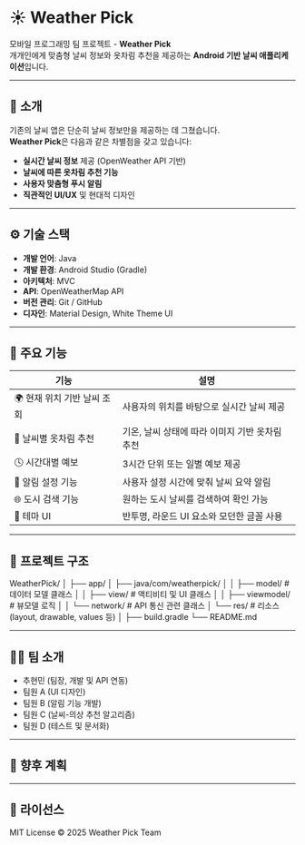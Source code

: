 # ☀️ Weather Pick

모바일 프로그래밍 팀 프로젝트 - **Weather Pick**  
개개인에게 맞춤형 날씨 정보와 옷차림 추천을 제공하는 **Android 기반 날씨 애플리케이션**입니다.

---

## 📱 소개

기존의 날씨 앱은 단순히 날씨 정보만을 제공하는 데 그쳤습니다.  
**Weather Pick**은 다음과 같은 차별점을 갖고 있습니다:

- **실시간 날씨 정보** 제공 (OpenWeather API 기반)
- **날씨에 따른 옷차림 추천 기능**
- **사용자 맞춤형 푸시 알림**
- **직관적인 UI/UX** 및 현대적 디자인

---

## ⚙️ 기술 스택

- **개발 언어**: Java  
- **개발 환경**: Android Studio (Gradle)  
- **아키텍처**: MVC
- **API**: OpenWeatherMap API  
- **버전 관리**: Git / GitHub  
- **디자인**: Material Design, White Theme UI

---

## 🔑 주요 기능

| 기능 | 설명 |
|------|------|
| 🌍 현재 위치 기반 날씨 조회 | 사용자의 위치를 바탕으로 실시간 날씨 제공 |
| 🧥 날씨별 옷차림 추천 | 기온, 날씨 상태에 따라 이미지 기반 옷차림 추천 |
| 🕓 시간대별 예보 | 3시간 단위 또는 일별 예보 제공 |
| 🔔 알림 설정 기능 | 사용자 설정 시간에 맞춰 날씨 요약 알림 |
| 🌐 도시 검색 기능 | 원하는 도시 날씨를 검색하여 확인 가능 |
| 🎨 테마 UI | 반투명, 라운드 UI 요소와 모던한 글꼴 사용 |

---

## 📁 프로젝트 구조
WeatherPick/
│
├── app/
│ ├── java/com/weatherpick/
│ │ ├── model/ # 데이터 모델 클래스
│ │ ├── view/ # 액티비티 및 UI 클래스
│ │ ├── viewmodel/ # 뷰모델 로직
│ │ └── network/ # API 통신 관련 클래스
│ └── res/ # 리소스 (layout, drawable, values 등)
│
├── build.gradle
└── README.md


---

## 🧑‍💻 팀 소개

- 추현민 (팀장, 개발 및 API 연동)
- 팀원 A (UI 디자인)
- 팀원 B (알림 기능 개발)
- 팀원 C (날씨-의상 추천 알고리즘)
- 팀원 D (테스트 및 문서화)

---

## 📌 향후 계획


---

## 📄 라이선스

MIT License © 2025 Weather Pick Team

